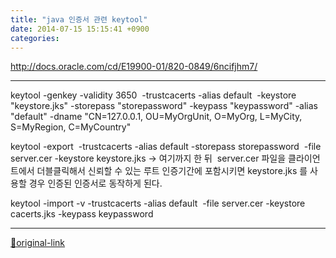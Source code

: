 ```yaml
---
title: "java 인증서 관련 keytool"
date: 2014-07-15 15:15:41 +0900
categories: 
---
```

  

http://docs.oracle.com/cd/E19900-01/820-0849/6ncifjhm7/  
  
  


- - - - - -

keytool -genkey -validity 3650  -trustcacerts -alias default  -keystore "keystore.jks" -storepass "storepassword" -keypass "keypassword" -alias "default" -dname "CN=127.0.0.1, OU=MyOrgUnit, O=MyOrg, L=MyCity, S=MyRegion, C=MyCountry"
  
  

keytool -export  -trustcacerts -alias default -storepass storepassword  -file server.cer -keystore keystore.jks
-&gt; 여기까지 한 뒤  server.cer 파일을 클라이언트에서 더블클릭해서 신뢰할 수 있는 루트 인증기간에 포함시키면 keystore.jks 를 사용할 경우 인증된 인증서로 동작하게 된다.
  

keytool -import -v -trustcacerts -alias default  -file server.cer -keystore cacerts.jks -keypass keypassword





***
[🔗original-link](http://www.mins01.com/mh/tech/read/892)